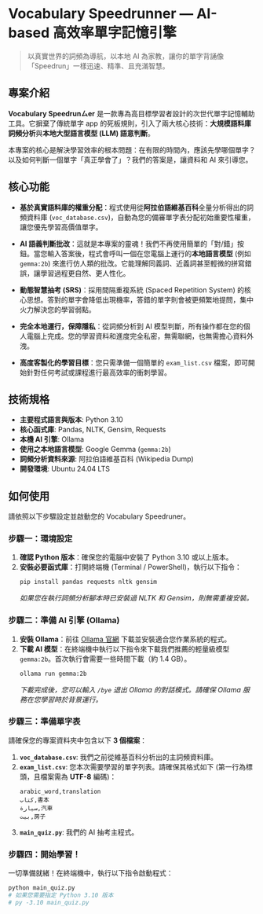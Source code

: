 # Vocabulary Speedrunner — AI-based 高效率單字記憶引擎

> 以真實世界的詞頻為導航，以本地 AI 為家教，讓你的單字背誦像「Speedrun」一樣迅速、精準、且充滿智慧。

## 專案介紹

**Vocabulary Speedrunㄙer** 是一款專為高目標學習者設計的次世代單字記憶輔助工具。它摒棄了傳統單字 app 的死板規則，引入了兩大核心技術：**大規模語料庫詞頻分析**與**本地大型語言模型 (LLM) 語意判斷**。

本專案的核心是解決學習效率的根本問題：在有限的時間內，應該先學哪個單字？以及如何判斷一個單字「真正學會了」？我們的答案是，讓資料和 AI 來引導您。

## 核心功能

-   **基於真實語料庫的權重分配**：程式使用從**阿拉伯語維基百科**全量分析得出的詞頻資料庫 (`voc_database.csv`)，自動為您的備審單字表分配初始重要性權重，讓您優先學習高價值單字。

-   **AI 語義判斷批改**：這就是本專案的靈魂！我們不再使用簡單的「對/錯」按鈕。當您輸入答案後，程式會呼叫一個在您電腦上運行的**本地語言模型** (例如 `gemma:2b`) 來進行仿人類的批改。它能理解同義詞、近義詞甚至輕微的拼寫錯誤，讓學習過程更自然、更人性化。

-   **動態智慧抽考 (SRS)**：採用間隔重複系統 (Spaced Repetition System) 的核心思想。答對的單字會降低出現機率，答錯的單字則會被更頻繁地提問，集中火力解決您的學習弱點。

-   **完全本地運行，保障隱私**：從詞頻分析到 AI 模型判斷，所有操作都在您的個人電腦上完成。您的學習資料和進度完全私密，無需聯網，也無需擔心資料外洩。

-   **高度客製化的學習目標**：您只需準備一個簡單的 `exam_list.csv` 檔案，即可開始針對任何考試或課程進行最高效率的衝刺學習。

## 技術規格

-   **主要程式語言與版本**: Python 3.10
-   **核心函式庫**: Pandas, NLTK, Gensim, Requests
-   **本機 AI 引擎**: Ollama
-   **使用之本地語言模型**: Google Gemma (`gemma:2b`)
-   **詞頻分析資料來源**: 阿拉伯語維基百科 (Wikipedia Dump)
-   **開發環境**: Ubuntu 24.04 LTS

## 如何使用

請依照以下步驟設定並啟動您的 Vocabulary Speedruner。

### 步驟一：環境設定

1.  **確認 Python 版本**：確保您的電腦中安裝了 Python 3.10 或以上版本。
2.  **安裝必要函式庫**：打開終端機 (Terminal / PowerShell)，執行以下指令：
    ```bash
    pip install pandas requests nltk gensim
    ```
    *如果您在執行詞頻分析腳本時已安裝過 NLTK 和 Gensim，則無需重複安裝。*

### 步驟二：準備 AI 引擎 (Ollama)

1.  **安裝 Ollama**：前往 [Ollama 官網](https://ollama.com) 下載並安裝適合您作業系統的程式。
2.  **下載 AI 模型**：在終端機中執行以下指令來下載我們推薦的輕量級模型 `gemma:2b`。首次執行會需要一些時間下載（約 1.4 GB）。
    ```bash
    ollama run gemma:2b
    ```
    *下載完成後，您可以輸入 `/bye` 退出 Ollama 的對話模式。請確保 Ollama 服務在您學習時於背景運行。*

### 步驟三：準備單字表

請確保您的專案資料夾中包含以下 **3 個檔案**：

1.  **`voc_database.csv`**: 我們之前從維基百科分析出的主詞頻資料庫。
2.  **`exam_list.csv`**: 您本次需要學習的單字列表。請確保其格式如下 (第一行為標頭，且檔案需為 **UTF-8** 編碼)：
    ```csv
    arabic_word,translation
    كتاب,書本
    سيارة,汽車
    بيت,房子
    ```
3.  **`main_quiz.py`**: 我們的 AI 抽考主程式。

### 步驟四：開始學習！

一切準備就緒！在終端機中，執行以下指令啟動程式：

```bash
python main_quiz.py
# 如果您需要指定 Python 3.10 版本
# py -3.10 main_quiz.py
